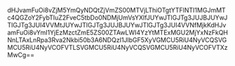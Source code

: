 dHJvamFuOi8vZjM5YmQyNDQtZjVmZS00MTVjLThiOTgtYTFlNTI1MGJmMTc4QGZoY2FybTIuZ2FveC5tbDo0NDMjUmVsYXlfJUYwJTlGJTg3JUJBJUYwJTlGJTg3JUI4VVMtJUYwJTlGJTg3JUJBJUYwJTlGJTg3JUI4VVNfMjkKdHJvamFuOi8vYmI1YjEzMzctZmE5ZS00ZTAwLWI4YzYtMTExMGU2MjYxNzFkQHNnLTAxLnRpa3Rva2Nkbi50b3A6NDQzI1JlbGF5XyVGMCU5RiU4NyVCQSVGMCU5RiU4NyVCOFVTLSVGMCU5RiU4NyVCQSVGMCU5RiU4NyVCOFVTXzMwCg==